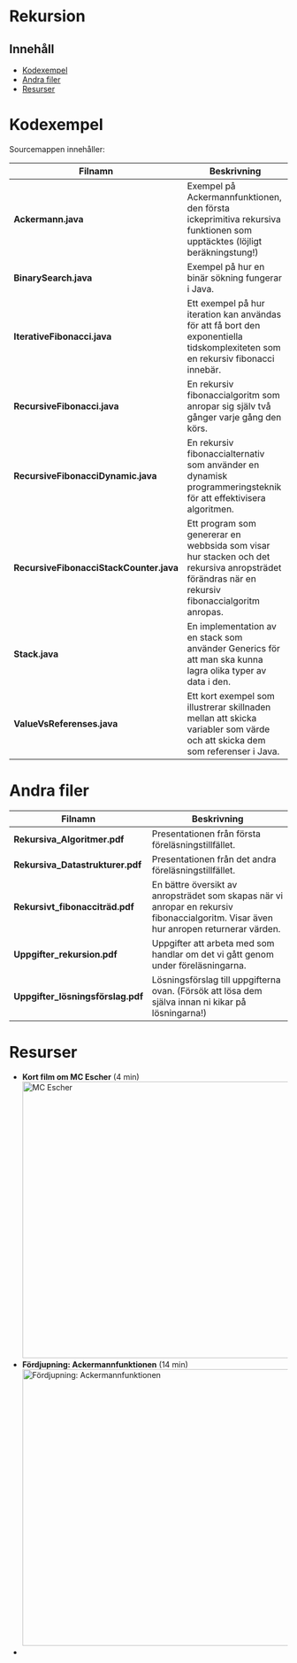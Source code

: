 # Rekursion

## Innehåll
- [Kodexempel](#Kodexempel)
- [Andra filer](#Andra-filer)
- [Resurser](#Resurser)

# Kodexempel

Sourcemappen innehåller:

| Filnamn                         | Beskrivning                                                                                                                                     |
|----------------------------------|-------------------------------------------------------------------------------------------------------------------------------------------------|
| **Ackermann.java**               | Exempel på Ackermannfunktionen, den första ickeprimitiva rekursiva funktionen som upptäcktes (löjligt beräkningstung!)                          |
| **BinarySearch.java**            | Exempel på hur en binär sökning fungerar i Java.                                                                                                |
| **IterativeFibonacci.java**      | Ett exempel på hur iteration kan användas för att få bort den exponentiella tidskomplexiteten som en rekursiv fibonacci innebär.              |
| **RecursiveFibonacci.java**      | En rekursiv fibonaccialgoritm som anropar sig själv två gånger varje gång den körs.                                                              |
| **RecursiveFibonacciDynamic.java**| En rekursiv fibonaccialternativ som använder en dynamisk programmeringsteknik för att effektivisera algoritmen.                                 |
| **RecursiveFibonacciStackCounter.java** | Ett program som genererar en webbsida som visar hur stacken och det rekursiva anropsträdet förändras när en rekursiv fibonaccialgoritm anropas. |
| **Stack.java**                   | En implementation av en stack som använder Generics för att man ska kunna lagra olika typer av data i den.                                      |
| **ValueVsReferenses.java**       | Ett kort exempel som illustrerar skillnaden mellan att skicka variabler som värde och att skicka dem som referenser i Java.                    |

# Andra filer
| Filnamn                         | Beskrivning                                                                                                                                     |
|----------------------------------|-------------------------------------------------------------------------------------------------------------------------------------------------|
|**Rekursiva_Algoritmer.pdf**| Presentationen från första föreläsningstillfället. |
|**Rekursiva_Datastrukturer.pdf**| Presentationen från det andra föreläsningstillfället. |
|**Rekursivt_fibonacciträd.pdf** | En bättre översikt av anropsträdet som skapas när vi anropar en rekursiv fibonaccialgoritm. Visar även hur anropen returnerar värden.            |
|**Uppgifter_rekursion.pdf**      | Uppgifter att arbeta med som handlar om det vi gått genom under föreläsningarna. |
|**Uppgifter_lösningsförslag.pdf**| Lösningsförslag till uppgifterna ovan. (Försök att lösa dem själva innan ni kikar på lösningarna!) |

# Resurser
- **Kort film om MC Escher** (4 min)<br>
[<img src="https://img.youtube.com/vi/Kcc56fRtrKU/hqdefault.jpg" alt="MC Escher" width="500"/>](https://www.youtube.com/watch?v=Kcc56fRtrKU)
- **Fördjupning: Ackermannfunktionen** (14 min)<br>
[<img src="https://img.youtube.com/vi/i7sm9dzFtEI/maxresdefault.jpg" alt="Fördjupning: Ackermannfunktionen" width="500"/>](https://www.youtube.com/watch?v=i7sm9dzFtEI)
-

